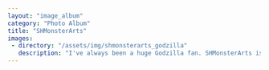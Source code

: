 ```yaml
---
layout: "image_album"
category: "Photo Album"
title: "SHMonsterArts"
images:
 - directory: "/assets/img/shmonsterarts_godzilla"
   description: "I've always been a huge Godzilla fan. SHMonsterArts is an incredible line of figures - really detailed and accurate to the movies. My brother opened the gates by introducing me and I couldn't resist picking up a few. My favorite is Little Godzilla."
---
```

